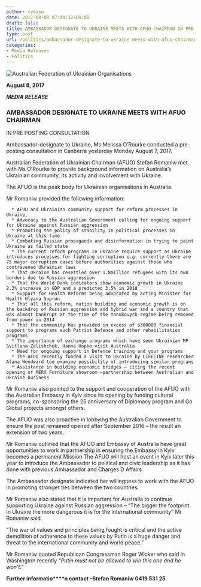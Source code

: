 ```yaml
---
author: cyoasu
date: 2017-08-08 07:44:12+00:00
draft: false
title: AMBASSADOR DESIGNATE TO UKRAINE MEETS WITH AFUO CHAIRMAN IN PRE POSTING CONSULTATION
type: post
url: /politics/ambassador-designate-to-ukraine-meets-with-afuo-chairman-in-pre-posting-consultation/
categories:
- Media Releases
- Politics
---
```


![Australian Federation of Ukrainian Organisations](http://www.ozeukes.com/wp-content/uploads/2014/10/image001.png)


**August 8, 2017**


**_MEDIA RELEASE_**





### AMBASSADOR DESIGNATE TO UKRAINE MEETS WITH AFUO CHAIRMAN
IN PRE POSTING CONSULTATION


Ambassador-designate to Ukraine, Ms Melissa O’Rourke conducted a pre-posting consultation in Canberra yesterday Monday August 7, 2017.

Australian Federation of Ukrainian Chairman (AFUO) Stefan Romaniw met with Ms O’Rourke to provide background information on Australia’s Ukrainian community, its activity and involvement with Ukraine.

The AFUO is the peak body for Ukrainian organisations in Australia.

Mr Romaniw provided the following information:



 	  * AFUO and Ukrainian community support for reform processes in Ukraine,
 	  * Advocacy to the Australian Government calling for ongoing support for Ukraine against Russian aggression
 	  * Promoting the policy of stability in political processes in Ukraine at this time
 	  * Combating Russian propaganda and disinformation in trying to paint Ukraine as failed state
 	  * The current reform programs in Ukraine require support as Ukraine introduces processes for fighting corruption e.g. currently there are 75 major corruption cases before authorities against those who contravened Ukrainian laws
 	  * That Ukraine has resettled over 1.8million refugees with its own borders due to Russian aggression
 	  * That the World Bank indicators show economic growth in Ukraine 2.3% increase in GDP and a predicted 3.5% in 2018
 	  * Support for Health Reforms being advocated by acting Minister for Health Ulyana Suprun
 	  * That all this reform, nation building and economic growth is on the backdrop of Russian aggression and hybrid war and a country that was almost bankrupt at the time of the Yanukovych regime being removed from power in 2014
 	  * That the community has provided in excess of $300000 financial support to programs such Patriot Defence and other rehabilitation programs
 	  * The importance of exchange programs which have seen Ukrainian MP Svitlana Zalishchuk, Hanna Hopko visit Australia
 	  * Need for ongoing support in Defence training and your programs
 	  * The AFUO recently funded a visit to Ukraine by LIFELINE researcher Alana Woodward toe examine possibility of introducing similar programs
 	  * Assistance in building economic bridges – citing the recent opening of MERX Furniture showroom –partnership between Australian and Ukraine business

Mr Romaniw also pointed to the support and cooperation of the AFUO with the Australian Embassy in Kyiv since its opening by funding cultural programs, co-sponsoring the 25 anniversary of Diplomacy program and Go Global projects amongst others.

The AFUO was also proactive in lobbying the Australian Government to ensure the post remained opened after September 2016 – the result an extension of two years.

Mr Romaniw outlined that the AFUO and Embassy of Australia have great opportunities to work in partnership in ensuring the Embassy in Kyiv becomes a permanent Mission The AFUO will host an event in Kyiv later this year to introduce the Ambassador to political and civic leadership as it has done with previous Ambassador and Charges D Affairs.

The Ambassador designate indicated her willingness to work with the AFUO in promoting stronger ties between the two countries.

Mr Romaniw also stated that it is important for Australia to continue supporting Ukraine against Russian aggression – “The bigger the footprint in Ukraine the more dangerous it is for the international community” Mr Romaniw said.

“The war of values and principles being fought is critical and the active demolition of adherence to these values by Putin is a huge danger and threat to the international community and world peace.”

Mr Romaniw quoted Republican Congressman Roger Wicker who said in Washington recently _“Putin must not be allowed to win this one and he won’t.”_

**Further informatio****n contact –Stefan Romaniw 0419 531 25**
